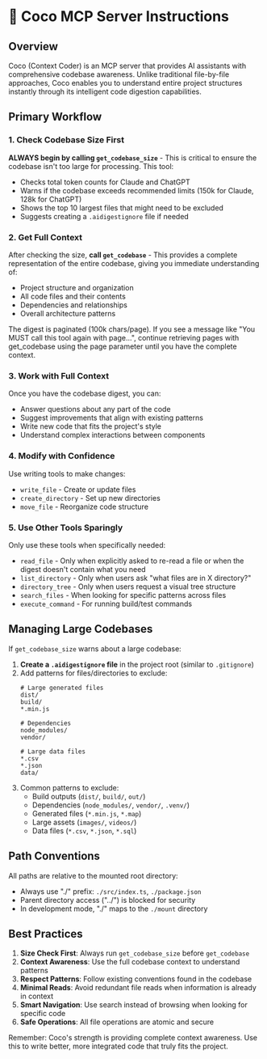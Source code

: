 # 🥥 Coco MCP Server Instructions

## Overview

Coco (Context Coder) is an MCP server that provides AI assistants with comprehensive codebase awareness. Unlike traditional file-by-file approaches, Coco enables you to understand entire project structures instantly through its intelligent code digestion capabilities.

## Primary Workflow

### 1. Check Codebase Size First
**ALWAYS begin by calling `get_codebase_size`** - This is critical to ensure the codebase isn't too large for processing. This tool:
- Checks total token counts for Claude and ChatGPT
- Warns if the codebase exceeds recommended limits (150k for Claude, 128k for ChatGPT)
- Shows the top 10 largest files that might need to be excluded
- Suggests creating a `.aidigestignore` file if needed

### 2. Get Full Context
After checking the size, **call `get_codebase`** - This provides a complete representation of the entire codebase, giving you immediate understanding of:
- Project structure and organization
- All code files and their contents
- Dependencies and relationships
- Overall architecture patterns

The digest is paginated (100k chars/page). If you see a message like "You MUST call this tool again with page...", continue retrieving pages with get_codebase using the page parameter until you have the complete context.

### 3. Work with Full Context
Once you have the codebase digest, you can:
- Answer questions about any part of the code
- Suggest improvements that align with existing patterns
- Write new code that fits the project's style
- Understand complex interactions between components

### 4. Modify with Confidence
Use writing tools to make changes:
- `write_file` - Create or update files
- `create_directory` - Set up new directories
- `move_file` - Reorganize code structure

### 5. Use Other Tools Sparingly
Only use these tools when specifically needed:
- `read_file` - Only when explicitly asked to re-read a file or when the digest doesn't contain what you need
- `list_directory` - Only when users ask "what files are in X directory?"
- `directory_tree` - Only when users request a visual tree structure
- `search_files` - When looking for specific patterns across files
- `execute_command` - For running build/test commands

## Managing Large Codebases

If `get_codebase_size` warns about a large codebase:

1. **Create a `.aidigestignore` file** in the project root (similar to `.gitignore`)
2. Add patterns for files/directories to exclude:
   ```
   # Large generated files
   dist/
   build/
   *.min.js
   
   # Dependencies
   node_modules/
   vendor/
   
   # Large data files
   *.csv
   *.json
   data/
   ```
3. Common patterns to exclude:
   - Build outputs (`dist/`, `build/`, `out/`)
   - Dependencies (`node_modules/`, `vendor/`, `.venv/`)
   - Generated files (`*.min.js`, `*.map`)
   - Large assets (`images/`, `videos/`)
   - Data files (`*.csv`, `*.json`, `*.sql`)

## Path Conventions

All paths are relative to the mounted root directory:
- Always use "./" prefix: `./src/index.ts`, `./package.json`
- Parent directory access ("../") is blocked for security
- In development mode, "./" maps to the `./mount` directory

## Best Practices

1. **Size Check First**: Always run `get_codebase_size` before `get_codebase`
2. **Context Awareness**: Use the full codebase context to understand patterns
3. **Respect Patterns**: Follow existing conventions found in the codebase
4. **Minimal Reads**: Avoid redundant file reads when information is already in context
5. **Smart Navigation**: Use search instead of browsing when looking for specific code
6. **Safe Operations**: All file operations are atomic and secure

Remember: Coco's strength is providing complete context awareness. Use this to write better, more integrated code that truly fits the project.